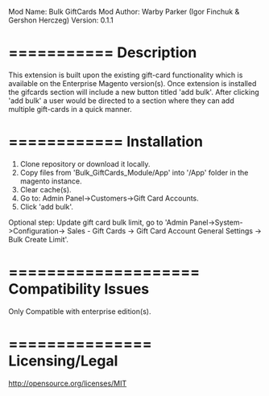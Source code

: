 Mod Name: Bulk GiftCards
Mod Author: Warby Parker (Igor Finchuk & Gershon Herczeg)
Version: 0.1.1

===========
Description
===========
This extension is built upon the existing gift-card functionality which is available on the Enterprise Magento version(s). 
Once extension is installed the gifcards section will include a new button titled 'add bulk'.
After clicking 'add bulk' a user would be directed to a section where they can add multiple gift-cards in a quick manner. 

============
Installation
============
1. Clone repository or download it locally.
2. Copy files from 'Bulk_GiftCards_Module/App' into '/App' folder in the magento instance.
2. Clear cache(s).
3. Go to: Admin Panel->Customers->Gift Card Accounts.
4. Click 'add bulk'.

Optional step: Update gift card bulk limit, go to  'Admin Panel->System->Configuration-> Sales - Gift Cards -> Gift Card Account General Settings -> Bulk Create Limit'. 

====================
Compatibility Issues
====================
Only Compatible with enterprise edition(s).


===============
Licensing/Legal
===============
http://opensource.org/licenses/MIT